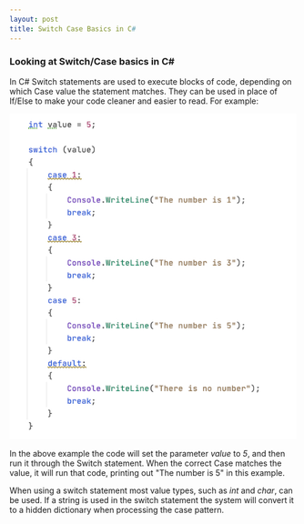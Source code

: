 ```yaml
---
layout: post
title: Switch Case Basics in C#
---
```


### Looking at Switch/Case basics in C#

In C# Switch statements are used to execute blocks of code, depending on which Case value the statement matches.  They can be used in place of If/Else to make your code cleaner and easier to read.  For example:

![Switch/Case example](https://raw.githubusercontent.com/TomH-NZ/tomh-nz.github.io/master/images/Switch_Case_Example_001.jpg "Switch/Case example")


In the above example the code will set the parameter _value_ to _5_, and then run it through the Switch statement.  When the correct Case matches the value, it will run that code, printing out "The number is 5" in this example.

When using a switch statement most value types, such as _int_ and _char_, can be used.  If a string is used in the switch statement the system will convert it to a hidden dictionary when processing the case pattern.
